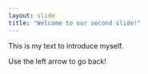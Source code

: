 ```yaml
---
layout: slide
title: "Welcome to our second slide!"
---
```

This is my text to introduce myself. <p>
Use the left arrow to go back!
